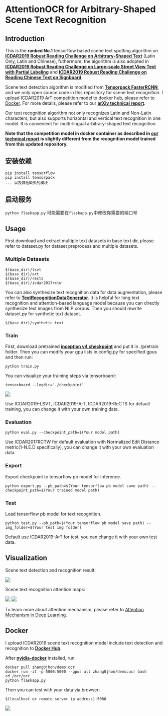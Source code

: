 # AttentionOCR for Arbitrary-Shaped Scene Text Recognition

## Introduction

This is the **ranked No.1** tensorflow based scene text spotting algorithm on [__ICDAR2019 Robust Reading Challenge on Arbitrary-Shaped Text__](https://rrc.cvc.uab.es/?ch=14) (Latin Only, Latin and Chinese), futhermore, the algorithm is also adopted in [__ICDAR2019 Robust Reading Challenge on Large-scale Street View Text with Partial Labeling__](https://rrc.cvc.uab.es/?ch=16) and [__ICDAR2019 Robust Reading Challenge on Reading Chinese Text on Signboard__](https://rrc.cvc.uab.es/?ch=12). 

Scene text detection algorithm is modified from [__Tensorpack FasterRCNN__](https://github.com/tensorpack/tensorpack/tree/master/examples/FasterRCNN), and we only open source code in this repository for scene text recognition. I upload ICDAR2019 ArT competition model to docker hub, please refer to [Docker](#Docker). For more details, please refer to our [__arXiv technical report__](https://arxiv.org/abs/1912.04561).

Our text recognition algorithm not only recognizes Latin and Non-Latin characters, but also supports horizontal and vertical text recognition in one model. It is convenient for multi-lingual arbitrary-shaped text recognition.

**Note that the competition model in docker container as described in [__our technical report__](https://arxiv.org/abs/1912.04561) is slightly different from the recognition model trained from this updated repository.**

## 安装依赖

```
pip install tensorflow
pip install tensorpack
... 以及其他缺失的模块
```

## 启动服务
`python flaskapp.py`
可能需要在`flaskapp.py`中修改你需要的端口号

## Usage

<!-- It is recommended to get familiar the relevant papers listed below:
+ [Neural Machine Translation by Jointly Learning to Align and Translate](https://arxiv.org/abs/1409.0473)
+ [Show, Attend and Tell: Neural Image Caption Generation with Visual Attention](https://arxiv.org/abs/1502.03044) -->

First download and extract multiple text datasets in base text dir, please refer to dataset.py for dataset preprocess and multiple datasets.

### Multiple Datasets

```
$(base_dir)/lsvt
$(base_dir)/art
$(base_dir)/rects
$(base_dir)/icdar2017rctw
```

You can also synthesize text recognition data for data augmentation, please refer to [__TextRecognitionDataGenerator__](https://github.com/Belval/TextRecognitionDataGenerator). It is helpful for long text recognition and attention-based language model because you can directly synthesize text images from NLP corpus. Then you should rewrite dataset.py for synthetic text dataset.

```
$(base_dir)/synthetic_text
```

### Train

First, download pretrained [__inception v4 checkpoint__](https://github.com/tensorflow/models/tree/master/research/slim) and put it in ./pretrain folder. 
Then you can modify your gpu lists in config.py for specified gpus and then run:
```
python train.py
```
You can visualize your training steps via tensorboard:
```
tensorboard --logdir='./checkpoint'
```
![](imgs/loss.png)

Use ICDAR2019-LSVT, ICDAR2019-ArT, ICDAR2019-ReCTS for default training, you can change it with your own training data.

### Evaluation

```
python eval.py --checkpoint_path=$(Your model path)
```

Use ICDAR2017RCTW for default evaluation with Normalized Edit Distance metric(1-N.E.D specifically), you can change it with your own evaluation data. 

### Export

Export checkpoint to tensorflow pb model for inference.

```
python export.py --pb_path=$(Your tensorflow pb model save path) --checkpoint_path=$(Your trained model path)
```

### Test

Load tensorflow pb model for text recognition.
```
python test.py --pb_path=$(Your tensorflow pb model save path) --img_folder=$(Your test img folder)
```
Default use ICDAR2019-ArT for test, you can change it with your own test data. 

## Visualization

Scene text detection and recognition result:

![](imgs/viz.png)

Scene text recognition attention maps:

![](imgs/attention_maps_gt_1.jpg)
![](imgs/attention_maps_gt_8454.jpg)
<!-- ![](imgs/attention_maps_gt_8459.jpg) -->
<!-- ![](imgs/attention_maps_gt_8473.jpg) -->
<!-- ![](imgs/attention_maps_gt_8601.jpg) -->
<!-- ![](imgs/attention_maps_gt_8622.jpg) -->
<!-- ![](imgs/attention_maps_gt_918.jpg) -->
<!-- ![](imgs/attention_maps_gt_94.jpg) -->

To learn more about attention mechanism, please refer to [Attention Mechanism in Deep Learning](reference/Attention_Mechanism_in_Deep_Learning.pdf). 

## Docker

I upload ICDAR2019 scene text recognition model include text detection and recognition to [__Docker Hub__](https://hub.docker.com/repository/docker/zhang0jhon/demo).

After [__nvidia-docker__](https://github.com/NVIDIA/nvidia-docker) installed, run:

```
docker pull zhang0jhon/demo:ocr
docker run -it -p 5000:5000 --gpus all zhang0jhon/demo:ocr bash
cd /ocr/ocr
python flaskapp.py
```
<!-- docker run --runtime=nvidia -p 5000:5000 -it zhang0jhon/demo:ocr bash -->

Then you can test with your data via browser:

```
$(localhost or remote server ip address):5000
```
![](imgs/web.png)

